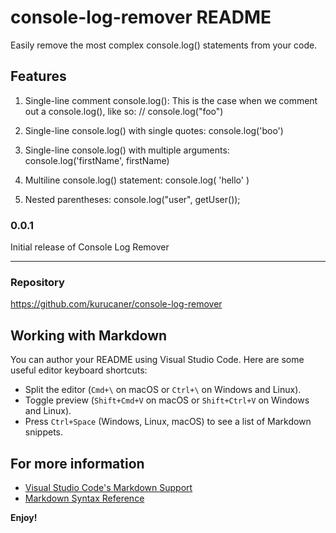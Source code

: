# console-log-remover README

Easily remove the most complex console.log() statements from your code.

## Features

1. Single-line comment console.log(): This is the case when we comment out a console.log(), like so:
   // console.log("foo")

2. Single-line console.log() with single quotes:
   console.log('boo')

3. Single-line console.log() with multiple arguments:
   console.log('firstName', firstName)

4. Multiline console.log() statement:
   console.log(
   'hello'
   )

5. Nested parentheses:
   console.log("user", getUser());

### 0.0.1

Initial release of Console Log Remover

---

### Repository

https://github.com/kurucaner/console-log-remover

## Working with Markdown

You can author your README using Visual Studio Code. Here are some useful editor keyboard shortcuts:

- Split the editor (`Cmd+\` on macOS or `Ctrl+\` on Windows and Linux).
- Toggle preview (`Shift+Cmd+V` on macOS or `Shift+Ctrl+V` on Windows and Linux).
- Press `Ctrl+Space` (Windows, Linux, macOS) to see a list of Markdown snippets.

## For more information

- [Visual Studio Code's Markdown Support](http://code.visualstudio.com/docs/languages/markdown)
- [Markdown Syntax Reference](https://help.github.com/articles/markdown-basics/)

**Enjoy!**
